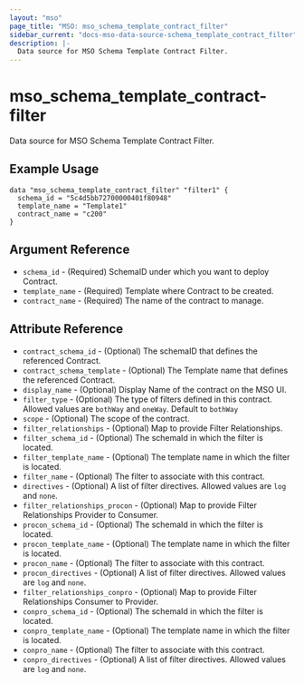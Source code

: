 ```yaml
---
layout: "mso"
page_title: "MSO: mso_schema_template_contract_filter"
sidebar_current: "docs-mso-data-source-schema_template_contract_filter"
description: |-
  Data source for MSO Schema Template Contract Filter.
---
```


# mso_schema_template_contract-filter #

Data source for MSO Schema Template Contract Filter.

## Example Usage ##

```hcl
data "mso_schema_template_contract_filter" "filter1" {
  schema_id = "5c4d5bb72700000401f80948"
  template_name = "Template1"
  contract_name = "c200"
}
```

## Argument Reference ##

* `schema_id` - (Required) SchemaID under which you want to deploy Contract.
* `template_name` - (Required) Template where Contract to be created.
* `contract_name` - (Required) The name of the contract to manage.

## Attribute Reference ##

* `contract_schema_id` - (Optional) The schemaID that defines the referenced Contract.
* `contract_schema_template` - (Optional) The Template name that defines the referenced Contract.
* `display_name` - (Optional) Display Name of the contract on the MSO UI.
* `filter_type` - (Optional) The type of filters defined in this contract. Allowed values are `bothWay` and `oneWay`. Default to `bothWay`
* `scope` - (Optional) The scope of the contract.
* `filter_relationships` - (Optional) Map to provide Filter Relationships.
* `filter_schema_id` - (Optional) The schemaId in which the filter is located.
* `filter_template_name` - (Optional) The template name in which the filter is located.
* `filter_name` - (Optional) The filter to associate with this contract.
* `directives` - (Optional) A list of filter directives. Allowed values are `log` and `none`.
* `filter_relationships_procon` - (Optional) Map to provide Filter Relationships Provider to Consumer.
* `procon_schema_id` - (Optional) The schemaId in which the filter is located.
* `procon_template_name` - (Optional) The template name in which the filter is located.
* `procon_name` - (Optional) The filter to associate with this contract.
* `procon_directives` - (Optional) A list of filter directives. Allowed values are `log` and `none`.
* `filter_relationships_conpro` - (Optional) Map to provide Filter Relationships Consumer to Provider.
* `conpro_schema_id` - (Optional) The schemaId in which the filter is located.
* `conpro_template_name` - (Optional) The template name in which the filter is located.
* `conpro_name` - (Optional) The filter to associate with this contract.
* `conpro_directives` - (Optional) A list of filter directives. Allowed values are `log` and `none`.
 
